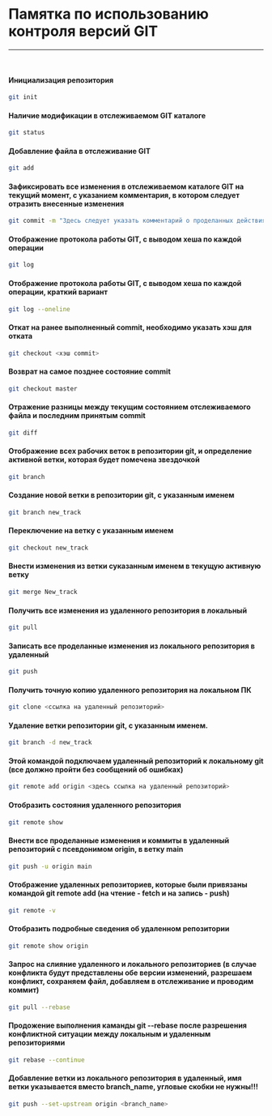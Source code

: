 # Памятка по использованию контроля версий GIT
---

<br/>

#### **Инициализация репозитория**
```sh
git init
```

#### **Наличие модификации в отслеживаемом GIT каталоге**
```sh
git status
```

#### **Добавление файла в отслеживание GIT**
```sh
git add
```

#### **Зафиксировать все изменения в отслеживаемом каталоге GIT на текущий момент, с указанием комментария, в котором следует отразить внесенные изменения**
```sh
git commit -m "Здесь следует указать комментарий о проделанных действиях"
```

#### **Отображение протокола работы GIT, с выводом хеша по каждой операции**
```sh
git log
```

#### **Отображение протокола работы GIT, с выводом хеша по каждой операции, краткий вариант**
```sh
git log --oneline
```

#### **Откат на ранее выполненный commit, необходимо указать хэш для отката**
```sh
git checkout <хэш commit>
```

#### **Возврат на самое позднее состояние commit**
```sh
git checkout master
```

#### **Отражение разницы между текущим состоянием отслеживаемого файла и последним принятым commit**
```sh
git diff
```

#### **Отображение всех рабочих веток в репозитории git, и определение активной ветки, которая будет помечена звездочкой**
```sh
git branch
```

#### **Создание новой ветки в репозитории git, с указанным именем**
```sh
git branch new_track
```

#### **Переключение на ветку с указанным именем**
```sh
git checkout new_track
```

#### **Внести изменения из ветки суказанным именем в текущую активную ветку**
```sh
git merge New_track
```

#### **Получить все изменения из удаленного репозитория в локальный**
```sh
git pull
```

#### **Записать все проделанные изменения из локального репозитория в удаленный**
```sh
git push
```

#### **Получить точную копию удаленного репозитория на локальном ПК**
```sh
git clone <ссылка на удаленный репозиторий>
```


#### **Удаление  ветки репозитории git, с указанным именем.**
```sh
git branch -d new_track
```

#### **Этой командой подключаем удаленный репозиторий к локальному git (все должно пройти без сообщений об ошибках)**
```sh
git remote add origin <здесь ссылка на удаленный репозиторий>
```

#### **Отобразить состояния удаленного репозитория**
```sh
git remote show
```

#### **Внести все проделанные изменения и коммиты в удаленный репозиторий с псевдонимом origin, в ветку main**
```sh
git push -u origin main
```

#### **Отображение удаленных репозиториев, которые были привязаны командой git remote add (на чтение - fetch и на запись - push)**
```sh
git remote -v
```

#### **Отобразить подробные сведения об удаленном репозитории**
```sh
git remote show origin
```

#### **Запрос на слияние удаленного и локального репозиториев (в случае конфликта будут представлены обе версии изменений, разрешаем конфликт, сохраняем файл, добавляем в отслеживание и проводим коммит)**
```sh
git pull --rebase
```

#### **Продожение выполнения каманды git --rebase после разрешения конфликтной ситуации между локальным и удаленным репозиториями**
```sh
git rebase --continue
```

#### **Добавление ветки из локального репозитория в удаленный, имя ветки указывается вместо branch_name, угловые скобки не нужны!!!**
```sh
git push --set-upstream origin <branch_name>
```
